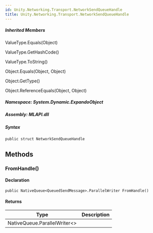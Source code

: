 ```yaml
---  
id: Unity.Networking.Transport.NetworkSendQueueHandle  
title: Unity.Networking.Transport.NetworkSendQueueHandle  
---
```


<div class="markdown level0 summary">

</div>

<div class="markdown level0 conceptual">

</div>

<div class="inheritedMembers">

##### Inherited Members

<div>

ValueType.Equals(Object)

</div>

<div>

ValueType.GetHashCode()

</div>

<div>

ValueType.ToString()

</div>

<div>

Object.Equals(Object, Object)

</div>

<div>

Object.GetType()

</div>

<div>

Object.ReferenceEquals(Object, Object)

</div>

</div>

##### **Namespace**: System.Dynamic.ExpandoObject

##### **Assembly**: MLAPI.dll

##### Syntax

    public struct NetworkSendQueueHandle

## Methods 

### FromHandle()

<div class="markdown level1 summary">

</div>

<div class="markdown level1 conceptual">

</div>

#### Declaration

    public NativeQueue<QueuedSendMessage>.ParallelWriter FromHandle()

#### Returns

| Type                               | Description |
|------------------------------------|-------------|
| NativeQueue.ParallelWriter&lt;&gt; |             |
